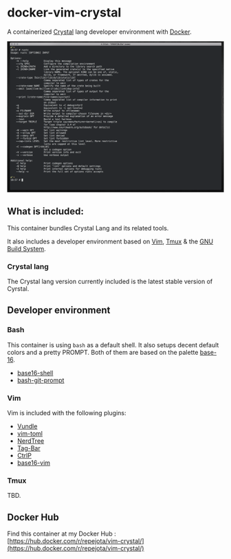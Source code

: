 # docker-vim-crystal

A containerized [Crystal](http://crystal-lang.org) lang developer environment with [Docker](http://docker.com).

![screenshot.png](https://raw.githubusercontent.com/repejota/docker-vim-crystal/master/screenshot.png)

## What is included:

This container bundles Crystal Lang and its related tools.

It also includes a developer environment based on [Vim](http://vim.org), [Tmux](https://tmux.github.io/) & the [GNU Build System](https://en.wikipedia.org/wiki/GNU_build_system).

### Crystal lang

The Crystal lang version currently included is the latest stable version of Cyrstal.

## Developer environment

### Bash

This container is using `bash` as a default shell. It also setups decent default colors and a pretty PROMPT. Both of them are based on the palette [base-16](https://github.com/chriskempson/base16).

* [base16-shell](https://github.com/chriskempson/base16-shell)
* [bash-git-prompt](https://github.com/magicmonty/bash-git-prompt)

### Vim

Vim is included with the following plugins:

* [Vundle](http://github.com)
* [vim-toml](https://github.com/cespare/vim-toml)
* [NerdTree](https://github.com/scrooloose/nerdtree)
* [Tag-Bar](https://github.com/majutsushi/tagbar)
* [CtrlP](https://github.com/kien/ctrlp.vim)
* [base16-vim](https://github.com/chriskempson/base16-vim)

### Tmux

TBD.

## Docker Hub

Find this container at my Docker Hub :
[https://hub.docker.com/r/repejota/vim-crystal/](https://hub.docker.com/r/repejota/vim-crystal/)
